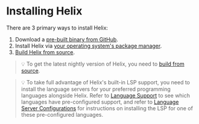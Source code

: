 # Installing Helix

There are 3 primary ways to install Helix:

1. Download a [pre-built binary from GitHub](./prebuilt-binaries.md).
2. Install Helix via [your operating system's package manager](./package-managers.md).
3. [Build Helix from source](./building-from-source.md).


> 💡 To get the latest nightly version of Helix, you need to
  [build from source](./building-from-source.md).

> 💡 To take full advantage of Helix's built-in LSP support, you need to install the language servers for your preferred programming languages alongside Helix. Refer to [Language Support](TODO) to see which languages have pre-configured support, and refer to [Language Server Configurations](TODO) for instructions on installing the LSP for one of these pre-configured languages.
